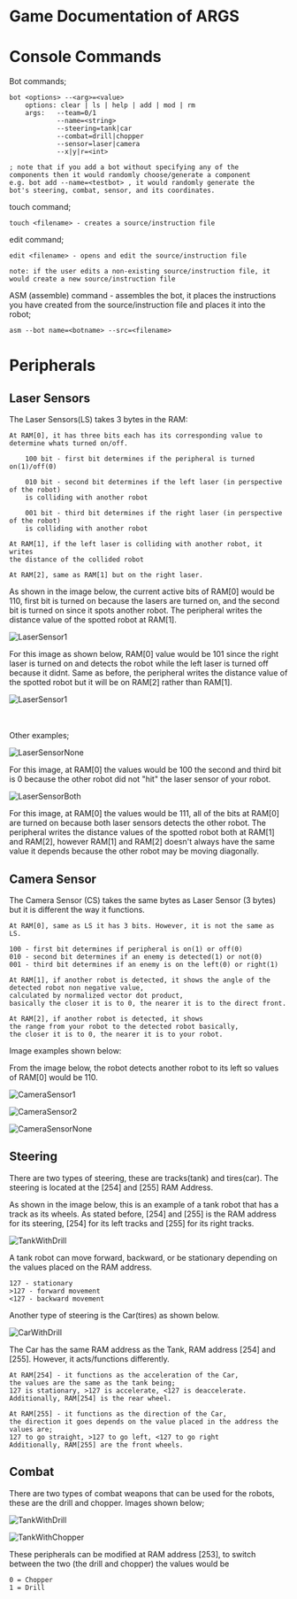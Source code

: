 # Game Documentation of ARGS

# Console Commands
Bot commands;
```
bot <options> --<arg>=<value>
    options: clear | ls | help | add | mod | rm
    args:   --team=0/1  
            --name=<string>
            --steering=tank|car
            --combat=drill|chopper
            --sensor=laser|camera
            --x|y|r=<int>

; note that if you add a bot without specifying any of the 
components then it would randomly choose/generate a component
e.g. bot add --name=<testbot> , it would randomly generate the
bot's steering, combat, sensor, and its coordinates.
```

touch command;
```
touch <filename> - creates a source/instruction file
```

edit command; 
```
edit <filename> - opens and edit the source/instruction file

note: if the user edits a non-existing source/instruction file, it
would create a new source/instruction file
```

ASM (assemble) command - assembles the bot, it places the instructions you have created from
the source/instruction file and places it into the robot;
```
asm --bot name=<botname> --src=<filename>
```

# Peripherals

## Laser Sensors
The Laser Sensors(LS) takes 3 bytes in the RAM:
```
At RAM[0], it has three bits each has its corresponding value to determine whats turned on/off.

    100 bit - first bit determines if the peripheral is turned on(1)/off(0)

    010 bit - second bit determines if the left laser (in perspective of the robot) 
    is colliding with another robot

    001 bit - third bit determines if the right laser (in perspective of the robot) 
    is colliding with another robot

At RAM[1], if the left laser is colliding with another robot, it writes 
the distance of the collided robot

At RAM[2], same as RAM[1] but on the right laser.
```

As shown in the image below, the current active bits of RAM[0] would be 110, first bit is turned on because the lasers are turned on, and the second bit is turned on since it spots another robot. The peripheral writes the distance value of the spotted robot at RAM[1].

![LaserSensor1](.images/LaserSensor1.png?raw=true "Robot detects another robot through its left laser sensor")

For this image as shown below, RAM[0] value would be 101 since the right laser is turned on and detects the robot while the left laser is turned off because it didnt. Same as before, the peripheral writes the distance value of the spotted robot but it will be on RAM[2] rather than RAM[1].

![LaserSensor1](.images/LaserSensor2.png?raw=true "Robot detects another robot through its right laser sensor")

<br> <br/>
Other examples;

![LaserSensorNone](.images/LaserSensorNone.png?raw=true "Robot did not detect the other robot")

For this image, at RAM[0] the values would be 100 the second and third bit is 0 because the other robot did not "hit" the laser sensor of your robot.

![LaserSensorBoth](.images/LaserSensorBoth.png?raw=true "Robot detects other robot on both Laser Sensors")

For this image, at RAM[0] the values would be 111, all of the bits at RAM[0] are turned on because both laser sensors detects the other robot. The peripheral writes the distance values of the spotted robot both at RAM[1] and RAM[2], however RAM[1] and RAM[2] doesn't always have the same value it depends because the other robot may be moving diagonally.

## Camera Sensor
The Camera Sensor (CS) takes the same bytes as Laser Sensor (3 bytes) but it is different the way it functions.

```
At RAM[0], same as LS it has 3 bits. However, it is not the same as LS.

100 - first bit determines if peripheral is on(1) or off(0)
010 - second bit determines if an enemy is detected(1) or not(0)
001 - third bit determines if an enemy is on the left(0) or right(1)

At RAM[1], if another robot is detected, it shows the angle of the detected robot non negative value, 
calculated by normalized vector dot product, 
basically the closer it is to 0, the nearer it is to the direct front.

At RAM[2], if another robot is detected, it shows 
the range from your robot to the detected robot basically, 
the closer it is to 0, the nearer it is to your robot.
```

Image examples shown below:

From the image below, the robot detects another robot to its left so values of RAM[0] would be 110.

![CameraSensor1](.images/CameraSensor1.png?raw=true "Robot detects another robot through the camera sensor to its left")



![CameraSensor2](.images/CameraSensor2.png?raw=true "Robot detects another robot through the camera sensor to its right")



![CameraSensorNone](.images/CameraSensorNone.png?raw=true "Robot did not detect the other robot anymore")

## Steering
There are two types of steering, these are tracks(tank) and tires(car). The steering is located at the [254] and [255] RAM Address.

As shown in the  image below, this is an example of a tank robot that has a track as its wheels. As stated before, [254] and [255] is the RAM address for its steering, [254] for its left tracks and [255] for its right tracks.

![TankWithDrill](.images/TankWithDrill.png?raw=true "Robot that has a track for steering and a drill weapon")

A tank robot can move forward, backward, or be stationary depending on the values placed on the RAM address.
```
127 - stationary
>127 - forward movement
<127 - backward movement
```

Another type of steering is the Car(tires) as shown below.

![CarWithDrill](.images/CarWithDrill.png?raw=true "Robot that has a tire for steering and a drill weapon")

The Car has the same RAM address as the Tank, RAM address [254] and [255]. However, it acts/functions differently.

```
At RAM[254] - it functions as the acceleration of the Car, 
the values are the same as the tank being; 
127 is stationary, >127 is accelerate, <127 is deaccelerate.
Additionally, RAM[254] is the rear wheel.

At RAM[255] - it functions as the direction of the Car,
the direction it goes depends on the value placed in the address the values are;
127 to go straight, >127 to go left, <127 to go right
Additionally, RAM[255] are the front wheels.
```

## Combat
There are two types of combat weapons that can be used for the robots, these are the drill and chopper. Images shown below;

![TankWithDrill](.images/TankWithDrill.png?raw=true "Robot that has a track for steering and a drill weapon")

![TankWithChopper](.images/TankWithChopper.png?raw=true "Robot that has a track for steering and a chopper weapon")

These peripherals can be modified at RAM address [253], to switch between the two (the drill and chopper) the values would be
```
0 = Chopper
1 = Drill
```